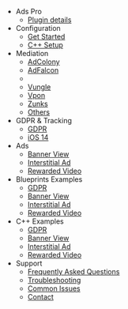 - Ads Pro
  - [Plugin details](/)
- Configuration
  - [Get Started](/getstarted)
  - [C++ Setup](/cppsetup)
- Mediation
  - [AdColony]()
  - [AdFalcon]()
  - []()
  - [Vungle]()
  - [Vpon]()
  - [Zunks]()
  - [Others]()
- GDPR & Tracking
  - [GDPR]()
  - [iOS 14]()
- Ads
  - [Banner View]()
  - [Interstitial Ad]()
  - [Rewarded Video]()
- Blueprints Examples
  - [GDPR]()
  - [Banner View]()
  - [Interstitial Ad]()
  - [Rewarded Video]()
- C++ Examples
  - [GDPR]()
  - [Banner View]()
  - [Interstitial Ad]()
  - [Rewarded Video]()
- Support
  - [Frequently Asked Questions](/frequentlyaskedquestions)
  - [Troubleshooting]()
  - [Common Issues]()
  - [Contact]()
